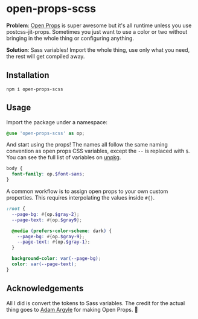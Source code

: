 # open-props-scss

**Problem**: [Open Props](https://open-props.style/) is super awesome but it's all runtime unless you use postcss-jit-props. Sometimes you just want to use a color or two without bringing in the whole thing or configuring anything.

**Solution**: Sass variables! Import the whole thing, use only what you need, the rest will get compiled away.

## Installation

```
npm i open-props-scss
```

## Usage

Import the package under a namespace:

```scss
@use 'open-props-scss' as op;
```

And start using the props! The names all follow the same naming convention as open props CSS variables, except the `--` is replaced with `$`. You can see the full list of variables on [unpkg](https://unpkg.com/open-props-scss).

```scss
body {
  font-family: op.$font-sans;
}
```

A common workflow is to assign open props to your own custom properties. This requires interpolating the values inside `#{}`.

```scss
:root {
  --page-bg: #{op.$gray-2};
  --page-text: #{op.$gray9};

  @media (prefers-color-scheme: dark) {
    --page-bg: #{op.$gray-9};
    --page-text: #{op.$gray-1};
  }

  background-color: var(--page-bg);
  color: var(--page-text);
}
```

## Acknowledgements

All I did is convert the tokens to Sass variables. The credit for the actual thing goes to [Adam Argyle](https://github.com/argyleink) for making Open Props. 💜

